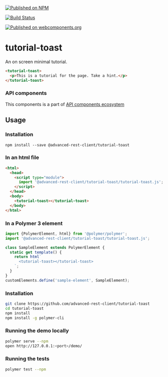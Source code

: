 [![Published on NPM](https://img.shields.io/npm/v/@advanced-rest-client/tutorial-toast.svg)](https://www.npmjs.com/package/@advanced-rest-client/tutorial-toast)

[![Build Status](https://travis-ci.org/advanced-rest-client/api-url-data-model.svg?branch=stage)](https://travis-ci.org/advanced-rest-client/tutorial-toast)

[![Published on webcomponents.org](https://img.shields.io/badge/webcomponents.org-published-blue.svg)](https://www.webcomponents.org/element/advanced-rest-client/tutorial-toast)

# tutorial-toast

An on screen minimal tutorial.

```html
<tutorial-toast>
  <p>This is a tutorial for the page. Take a hint.</p>
</tutorial-toast>
```

### API components

This components is a part of [API components ecosystem](https://elements.advancedrestclient.com/)

## Usage

### Installation
```
npm install --save @advanced-rest-client/tutorial-toast
```

### In an html file

```html
<html>
  <head>
    <script type="module">
      import '@advanced-rest-client/tutorial-toast/tutorial-toast.js';
    </script>
  </head>
  <body>
    <tutorial-toast></tutorial-toast>
  </body>
</html>
```

### In a Polymer 3 element

```js
import {PolymerElement, html} from '@polymer/polymer';
import '@advanced-rest-client/tutorial-toast/tutorial-toast.js';

class SampleElement extends PolymerElement {
  static get template() {
    return html`
      <tutorial-toast></tutorial-toast>
    `;
  }
}
customElements.define('sample-element', SampleElement);
```

### Installation

```sh
git clone https://github.com/advanced-rest-client/tutorial-toast
cd tutorial-toast
npm install
npm install -g polymer-cli
```

### Running the demo locally

```sh
polymer serve --npm
open http://127.0.0.1:<port>/demo/
```

### Running the tests
```sh
polymer test --npm
```
